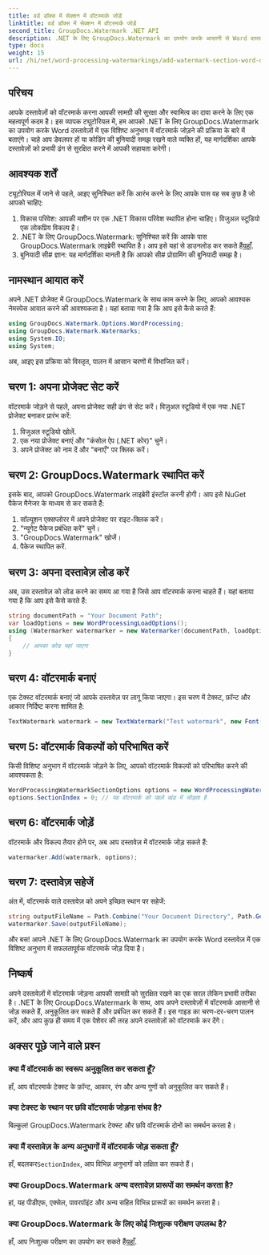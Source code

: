 ```yaml
---
title: वर्ड डॉक्स में सेक्शन में वॉटरमार्क जोड़ें
linktitle: वर्ड डॉक्स में सेक्शन में वॉटरमार्क जोड़ें
second_title: GroupDocs.Watermark .NET API
description: .NET के लिए GroupDocs.Watermark का उपयोग करके आसानी से Word दस्तावेज़ों में वॉटरमार्क जोड़ें। इस सरल मार्गदर्शिका से अपनी सामग्री को सुरक्षित रखें।
type: docs
weight: 15
url: /hi/net/word-processing-watermarkings/add-watermark-section-word-docs/
---
```

## परिचय
आपके दस्तावेज़ों को वॉटरमार्क करना आपकी सामग्री की सुरक्षा और स्वामित्व का दावा करने के लिए एक महत्वपूर्ण कदम है। इस व्यापक ट्यूटोरियल में, हम आपको .NET के लिए GroupDocs.Watermark का उपयोग करके Word दस्तावेज़ों में एक विशिष्ट अनुभाग में वॉटरमार्क जोड़ने की प्रक्रिया के बारे में बताएंगे। चाहे आप डेवलपर हों या कोडिंग की बुनियादी समझ रखने वाले व्यक्ति हों, यह मार्गदर्शिका आपके दस्तावेज़ों को प्रभावी ढंग से सुरक्षित करने में आपकी सहायता करेगी।
## आवश्यक शर्तें
ट्यूटोरियल में जाने से पहले, आइए सुनिश्चित करें कि आरंभ करने के लिए आपके पास वह सब कुछ है जो आपको चाहिए:
1. विकास परिवेश: आपकी मशीन पर एक .NET विकास परिवेश स्थापित होना चाहिए। विजुअल स्टूडियो एक लोकप्रिय विकल्प है।
2.  .NET के लिए GroupDocs.Watermark: सुनिश्चित करें कि आपके पास GroupDocs.Watermark लाइब्रेरी स्थापित है। आप इसे यहां से डाउनलोड कर सकते हैं[यहाँ](https://releases.groupdocs.com/Watermark/net/).
3. बुनियादी सी# ज्ञान: यह मार्गदर्शिका मानती है कि आपको सी# प्रोग्रामिंग की बुनियादी समझ है।
## नामस्थान आयात करें
अपने .NET प्रोजेक्ट में GroupDocs.Watermark के साथ काम करने के लिए, आपको आवश्यक नेमस्पेस आयात करने की आवश्यकता है। यहां बताया गया है कि आप इसे कैसे करते हैं:
```csharp
using GroupDocs.Watermark.Options.WordProcessing;
using GroupDocs.Watermark.Watermarks;
using System.IO;
using System;
```
अब, आइए इस प्रक्रिया को विस्तृत, पालन में आसान चरणों में विभाजित करें।
## चरण 1: अपना प्रोजेक्ट सेट करें
वॉटरमार्क जोड़ने से पहले, अपना प्रोजेक्ट सही ढंग से सेट करें। विज़ुअल स्टूडियो में एक नया .NET प्रोजेक्ट बनाकर प्रारंभ करें:
1. विजुअल स्टूडियो खोलें.
2. एक नया प्रोजेक्ट बनाएं और "कंसोल ऐप (.NET कोर)" चुनें।
3. अपने प्रोजेक्ट को नाम दें और "बनाएँ" पर क्लिक करें।
## चरण 2: GroupDocs.Watermark स्थापित करें
इसके बाद, आपको GroupDocs.Watermark लाइब्रेरी इंस्टॉल करनी होगी। आप इसे NuGet पैकेज मैनेजर के माध्यम से कर सकते हैं:
1. सॉल्यूशन एक्सप्लोरर में अपने प्रोजेक्ट पर राइट-क्लिक करें।
2. "न्यूगेट पैकेज प्रबंधित करें" चुनें।
3. "GroupDocs.Watermark" खोजें।
4. पैकेज स्थापित करें.
## चरण 3: अपना दस्तावेज़ लोड करें
अब, उस दस्तावेज़ को लोड करने का समय आ गया है जिसे आप वॉटरमार्क करना चाहते हैं। यहां बताया गया है कि आप इसे कैसे करते हैं:
```csharp
string documentPath = "Your Document Path";
var loadOptions = new WordProcessingLoadOptions();
using (Watermarker watermarker = new Watermarker(documentPath, loadOptions))
{
    // आपका कोड यहां जाएगा
}
```
## चरण 4: वॉटरमार्क बनाएं
एक टेक्स्ट वॉटरमार्क बनाएं जो आपके दस्तावेज़ पर लागू किया जाएगा। इस चरण में टेक्स्ट, फ़ॉन्ट और आकार निर्दिष्ट करना शामिल है:
```csharp
TextWatermark watermark = new TextWatermark("Test watermark", new Font("Arial", 19));
```
## चरण 5: वॉटरमार्क विकल्पों को परिभाषित करें
किसी विशिष्ट अनुभाग में वॉटरमार्क जोड़ने के लिए, आपको वॉटरमार्क विकल्पों को परिभाषित करने की आवश्यकता है:
```csharp
WordProcessingWatermarkSectionOptions options = new WordProcessingWatermarkSectionOptions();
options.SectionIndex = 0; // यह वॉटरमार्क को पहले खंड में जोड़ता है
```
## चरण 6: वॉटरमार्क जोड़ें
वॉटरमार्क और विकल्प तैयार होने पर, अब आप दस्तावेज़ में वॉटरमार्क जोड़ सकते हैं:
```csharp
watermarker.Add(watermark, options);
```
## चरण 7: दस्तावेज़ सहेजें
अंत में, वॉटरमार्क वाले दस्तावेज़ को अपने इच्छित स्थान पर सहेजें:
```csharp
string outputFileName = Path.Combine("Your Document Directory", Path.GetFileName(documentPath));
watermarker.Save(outputFileName);
```
और बस! आपने .NET के लिए GroupDocs.Watermark का उपयोग करके Word दस्तावेज़ में एक विशिष्ट अनुभाग में सफलतापूर्वक वॉटरमार्क जोड़ दिया है।
## निष्कर्ष
अपने दस्तावेज़ों में वॉटरमार्क जोड़ना आपकी सामग्री को सुरक्षित रखने का एक सरल लेकिन प्रभावी तरीका है। .NET के लिए GroupDocs.Watermark के साथ, आप अपने दस्तावेज़ों में वॉटरमार्क आसानी से जोड़ सकते हैं, अनुकूलित कर सकते हैं और प्रबंधित कर सकते हैं। इस गाइड का चरण-दर-चरण पालन करें, और आप कुछ ही समय में एक पेशेवर की तरह अपने दस्तावेज़ों को वॉटरमार्क कर देंगे।
## अक्सर पूछे जाने वाले प्रश्न
### क्या मैं वॉटरमार्क का स्वरूप अनुकूलित कर सकता हूँ?
हाँ, आप वॉटरमार्क टेक्स्ट के फ़ॉन्ट, आकार, रंग और अन्य गुणों को अनुकूलित कर सकते हैं।
### क्या टेक्स्ट के स्थान पर छवि वॉटरमार्क जोड़ना संभव है?
बिल्कुल! GroupDocs.Watermark टेक्स्ट और छवि वॉटरमार्क दोनों का समर्थन करता है।
### क्या मैं दस्तावेज़ के अन्य अनुभागों में वॉटरमार्क जोड़ सकता हूँ?
 हाँ, बदलकर`SectionIndex`, आप विभिन्न अनुभागों को लक्षित कर सकते हैं।
### क्या GroupDocs.Watermark अन्य दस्तावेज़ प्रारूपों का समर्थन करता है?
हां, यह पीडीएफ, एक्सेल, पावरपॉइंट और अन्य सहित विभिन्न प्रारूपों का समर्थन करता है।
### क्या GroupDocs.Watermark के लिए कोई निःशुल्क परीक्षण उपलब्ध है?
 हाँ, आप निःशुल्क परीक्षण का उपयोग कर सकते हैं[यहाँ](https://releases.groupdocs.com/).